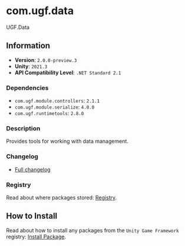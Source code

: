 # com.ugf.data

UGF.Data

## Information

- **Version**: `2.0.0-preview.3`
- **Unity**: `2021.3`
- **API Compatibility Level**: `.NET Standard 2.1`

### Dependencies

- `com.ugf.module.controllers`: `2.1.1`
- `com.ugf.module.serialize`: `4.0.0`
- `com.ugf.runtimetools`: `2.8.0`


### Description

Provides tools for working with data management.

### Changelog

- [Full changelog](changelog.md)

### Registry

Read about where packages stored: [Registry](https://github.com/unity-game-framework/organization/blob/main/docs/registry.md).

## How to Install

Read about how to install any packages from the `Unity Game Framework` registry: [Install Package](https://github.com/unity-game-framework/organization/blob/main/docs/install-packages.md).
